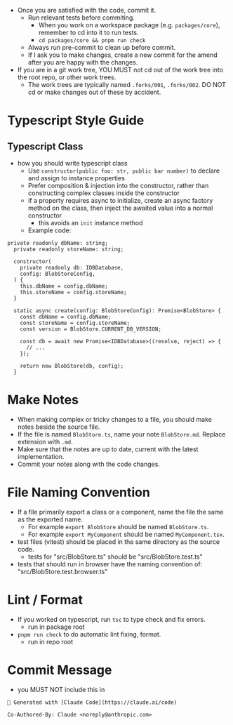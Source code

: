 - Once you are satisfied with the code, commit it.
  - Run relevant tests before commiting.
    - When you work on a workspace package (e.g. `packages/core`), remember to cd into it to run tests.
    - `cd packages/core && pnpm run check`
  - Always run pre-commit to clean up before commit.
  - If I ask you to make changes, create a new commit for the amend after you are happy with the changes.
- If you are in a git work tree, YOU MUST not cd out of the work tree into the root repo, or other work trees.
  - The work trees are typically named `.forks/001`, `.forks/002`. DO NOT cd or make changes out of these by accident.

# Typescript Style Guide

## Typescript Class

- how you should write typescript class
  - Use `constructor(public foo: str, public bar number)` to declare and assign to instance properties
  - Prefer composition & injection into the constructor, rather than constructing complex classes inside the constructor
  - if a property requires async to initialize, create an async factory method on the class, then inject the awaited value into a normal constructor
    - this avoids an `init` instance method
  - Example code:

```
private readonly dbName: string;
  private readonly storeName: string;

  constructor(
    private readonly db: IDBDatabase,
    config: BlobStoreConfig,
  ) {
    this.dbName = config.dbName;
    this.storeName = config.storeName;
  }

  static async create(config: BlobStoreConfig): Promise<BlobStore> {
    const dbName = config.dbName;
    const storeName = config.storeName;
    const version = BlobStore.CURRENT_DB_VERSION;

    const db = await new Promise<IDBDatabase>((resolve, reject) => {
      // ...
    });

    return new BlobStore(db, config);
  }
```

# Make Notes

- When making complex or tricky changes to a file, you should make notes beside the source file.
- If the file is named `BlobStore.ts`, name your note `BlobStore.md`. Replace extension with `.md`.
- Make sure that the notes are up to date, current with the latest implementation.
- Commit your notes along with the code changes.

# File Naming Convention

- If a file primarily export a class or a component, name the file the same as the exported name.
  - For example `export BlobStore` should be named `BlobStore.ts`.
  - For example `export MyComponent` should be named `MyComponent.tsx`.
- test files (vitest) should be placed in the same directory as the source code.
  - tests for "src/BlobStore.ts" should be "src/BlobStore.test.ts"
- tests that should run in browser have the naming convention of: "src/BlobStore.test.browser.ts"

# Lint / Format

- If you worked on typescript, run `tsc` to type check and fix errors.
  - run in package root
- `pnpm run check` to do automatic lint fixing, format.
  - run in repo root

# Commit Message

- you MUST NOT include this in

```
🤖 Generated with [Claude Code](https://claude.ai/code)

Co-Authored-By: Claude <noreply@anthropic.com>
```
